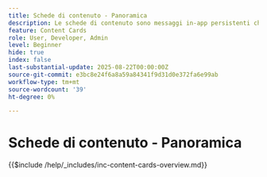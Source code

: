 ```yaml
---
title: Schede di contenuto - Panoramica
description: Le schede di contenuto sono messaggi in-app persistenti che risiedono in una casella in entrata dedicata o vengono inseriti in un feed all’interno dell’app. A differenza delle notifiche push, non interrompono l’utente e possono essere visualizzate comodamente.
feature: Content Cards
role: User, Developer, Admin
level: Beginner
hide: true
index: false
last-substantial-update: 2025-08-22T00:00:00Z
source-git-commit: e3bc8e24f6a8a59a84341f9d31d0e372fa6e99ab
workflow-type: tm+mt
source-wordcount: '39'
ht-degree: 0%

---
```



# Schede di contenuto - Panoramica

{{$include /help/_includes/inc-content-cards-overview.md}}
